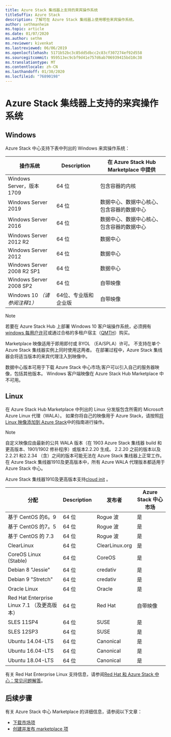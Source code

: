 ```yaml
---
title: Azure Stack 集线器上支持的来宾操作系统
titleSuffix: Azure Stack
description: 了解可在 Azure Stack 集线器上使用哪些来宾操作系统。
author: sethmanheim
ms.topic: article
ms.date: 01/07/2020
ms.author: sethm
ms.reviewer: kivenkat
ms.lastreviewed: 06/06/2019
ms.openlocfilehash: 5171b52bc3c85dd5dbcc2c83cf307274ef92d558
ms.sourcegitcommit: 959513ec9cbf9d41e757d6ab706939415bd10c38
ms.translationtype: MT
ms.contentlocale: zh-CN
ms.lasthandoff: 01/30/2020
ms.locfileid: "76890198"
---
```

# <a name="guest-operating-systems-supported-on-azure-stack-hub"></a>Azure Stack 集线器上支持的来宾操作系统

## <a name="windows"></a>Windows

Azure Stack 中心支持下表中列出的 Windows 来宾操作系统：

| 操作系统 | Description | 在 Azure Stack Hub Marketplace 中提供 |
| --- | --- | --- |
| Windows Server，版本1709 | 64 位 | 包含容器的内核 |
| Windows Server 2019 | 64 位 |  数据中心、数据中心核心、包含容器的数据中心 |
| Windows Server 2016 | 64 位 |  数据中心、数据中心核心、包含容器的数据中心 |
| Windows Server 2012 R2 | 64 位 |  数据中心 |
| Windows Server 2012 | 64 位 |  数据中心 |
| Windows Server 2008 R2 SP1 | 64 位 |  数据中心 |
| Windows Server 2008 SP2 | 64 位 |  自带映像 |
| Windows 10 *（请参阅注释1）* | 64位、专业版和企业版 | 自带映像 |

> [!NOTE]
> 若要在 Azure Stack Hub 上部署 Windows 10 客户端操作系统，必须拥有[windows 每用户许可](https://www.microsoft.com/licensing/product-licensing/windows10.aspx)或通过合格的多租户宿主（[QMTH](https://www.microsoft.com/CloudandHosting/licensing_sca.aspx)）购买。

Marketplace 映像适用于即用即付或 BYOL （EA/SPLA）许可。 不支持在单个 Azure Stack 集线器实例上同时使用这两者。 在部署过程中，Azure Stack 集线器会将适当版本的来宾代理注入到映像中。

数据中心版本可用于下载 Azure Stack 中心市场;客户可以引入自己的服务器映像，包括其他版本。 Windows 客户端映像在 Azure Stack Hub Marketplace 中不可用。

## <a name="linux"></a>Linux

在 Azure Stack Hub Marketplace 中列出的 Linux 分发版包含所需的 Microsoft Azure Linux 代理（WALA）。 如果你将自己的映像用于 Azure Stack，请按照[将 Linux 映像添加到 Azure Stack](azure-stack-linux.md)中的指南进行操作。

> [!NOTE]
> 自定义映像应由最新的公共 WALA 版本（在 1903 Azure Stack 集线器 build 和更高版本、1901/1902 修补程序）或版本2.2.20 生成。 2\.2.20 之前的版本以及2.2.21 和2.2.34 （含）之间的版本可能无法在 Azure Stack 集线器上正常工作。 在 Azure Stack 集线器1910及更高版本中，所有 Azure WALA 代理版本都适用于 Azure Stack 中心。
>
> Azure Stack 集线器1910及更高版本支持[cloud init](https://cloud-init.io/) 。

| 分配 | Description | 发布者 | Azure Stack 中心市场 |
| --- | --- | --- | --- |
| 基于 CentOS 的6。9 | 64 位 | Rogue 波 | 是 |
| 基于 CentOS 的7。5 | 64 位 | Rogue 波 | 是 |
| 基于 CentOS 的 7.3 | 64 位 | Rogue 波 | 是 |
| ClearLinux | 64 位 | ClearLinux.org | 是 |
| CoreOS Linux (Stable) |  64 位 | CoreOS | 是 |
| Debian 8 "Jessie" | 64 位 | credativ |  是 |
| Debian 9 "Stretch" | 64 位 | credativ | 是 |
| Oracle Linux | 64 位 | Oracle | 是 |
| Red Hat Enterprise Linux 7.1 （及更高版本） | 64 位 | Red Hat | 自带映像 |
| SLES 11SP4 | 64 位 | SUSE | 是 |
| SLES 12SP3 | 64 位 | SUSE | 是 |
| Ubuntu 14.04-LTS | 64 位 | Canonical | 是 |
| Ubuntu 16.04-LTS | 64 位 | Canonical | 是 |
| Ubuntu 18.04-LTS | 64 位 | Canonical | 是 |

有关 Red Hat Enterprise Linux 支持信息，请参阅[Red Hat 和 Azure Stack 中心：常见问题解答](https://access.redhat.com/articles/3413531)。

## <a name="next-steps"></a>后续步骤

有关 Azure Stack 中心 Marketplace 的详细信息，请参阅以下文章：

- [下载市场项](azure-stack-download-azure-marketplace-item.md)  
- [创建并发布 marketplace 项](azure-stack-create-and-publish-marketplace-item.md)
